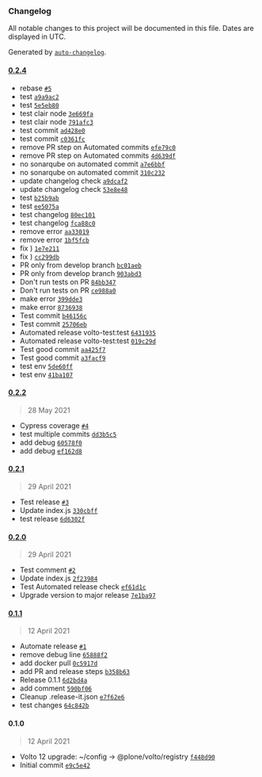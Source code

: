### Changelog

All notable changes to this project will be documented in this file. Dates are displayed in UTC.

Generated by [`auto-changelog`](https://github.com/CookPete/auto-changelog).

#### [0.2.4](https://github.com/eea/volto-test-addon/compare/0.2.2...0.2.4)

- rebase [`#5`](https://github.com/eea/volto-test-addon/pull/5)
- test [`a9a9ac2`](https://github.com/eea/volto-test-addon/commit/a9a9ac2d12136b37973b9c01a4a4d5c224b4152f)
- test [`5e5eb80`](https://github.com/eea/volto-test-addon/commit/5e5eb80ededcd5cf8789e5824677c824c0e0b2ba)
- test clair node [`3e669fa`](https://github.com/eea/volto-test-addon/commit/3e669faa330d044c636ca3877e9449c1442608e1)
- test clair node [`791afc3`](https://github.com/eea/volto-test-addon/commit/791afc37dded866dd29c669b1829da03fd6c3fc1)
- test commit [`ad428e0`](https://github.com/eea/volto-test-addon/commit/ad428e004196018c3b7cccf3d43f27ecb2cbfeda)
- test commit [`c0361fc`](https://github.com/eea/volto-test-addon/commit/c0361fc1b491c4635648ae897daf4f6619da696c)
- remove PR step on Automated commits [`efe79c0`](https://github.com/eea/volto-test-addon/commit/efe79c0dbb0131d661dcb1e00ec80f10aa315ec8)
- remove PR step on Automated commits [`4d639df`](https://github.com/eea/volto-test-addon/commit/4d639df9f4187a03b70cf9d15fd84cc55e1300ca)
- no sonarqube on automated commit [`a7e6bbf`](https://github.com/eea/volto-test-addon/commit/a7e6bbf619b0b77dee5a1890e0ce82558cacbbd0)
- no sonarqube on automated commit [`310c232`](https://github.com/eea/volto-test-addon/commit/310c232ecc82a888ba6e83d4721a62793be88c4f)
- update changelog check [`a9dcaf2`](https://github.com/eea/volto-test-addon/commit/a9dcaf2572dbab260ce4e09d027cba022394592b)
- update changelog check [`53e8e48`](https://github.com/eea/volto-test-addon/commit/53e8e4882d7f29207add486974c888cf43379abb)
- test [`b25b9ab`](https://github.com/eea/volto-test-addon/commit/b25b9abf4a7907814d1b62fc79213db50b1c63f3)
- test [`ee5075a`](https://github.com/eea/volto-test-addon/commit/ee5075ac80024f96e451d65b96372e3678dd7b31)
- test changelog [`80ec101`](https://github.com/eea/volto-test-addon/commit/80ec10134bf8c466b4d8834e01361e68461f2735)
- test changelog [`fca88c0`](https://github.com/eea/volto-test-addon/commit/fca88c05bd895ba6cbe51afb03d39c02acc3b4f4)
- remove error [`aa33019`](https://github.com/eea/volto-test-addon/commit/aa33019a44dcb2b3300a62fd7aa2b6fa5cb193c9)
- remove error [`1bf5fcb`](https://github.com/eea/volto-test-addon/commit/1bf5fcbca924614e78996682cf01229b02be3799)
- fix ) [`1e7e211`](https://github.com/eea/volto-test-addon/commit/1e7e211df3c0c43b4812b5ba7a9c2e0fe7b020f0)
- fix ) [`cc299db`](https://github.com/eea/volto-test-addon/commit/cc299db848b98df8ece96f49034190842f3910eb)
- PR only from develop branch [`bc01aeb`](https://github.com/eea/volto-test-addon/commit/bc01aebb219e86d434d098983d8273ef8e97ee18)
- PR only from develop branch [`903abd3`](https://github.com/eea/volto-test-addon/commit/903abd368dc142f2bc705160cf4f9ccc0567d49a)
- Don't run tests on PR [`84bb347`](https://github.com/eea/volto-test-addon/commit/84bb347af7eba58398cde6f94c26175574ea5e78)
- Don't run tests on PR [`ce988a0`](https://github.com/eea/volto-test-addon/commit/ce988a05cbfbb5b668c78cbc59b00efea48bbf9b)
- make error [`399dde3`](https://github.com/eea/volto-test-addon/commit/399dde3cf26c4f39e420008e1a1de9314d110dcc)
- make error [`8736938`](https://github.com/eea/volto-test-addon/commit/87369387f743a30d921eee9eb2877916176276dd)
- Test commit [`b46156c`](https://github.com/eea/volto-test-addon/commit/b46156cf849b1e3aab7e79a397092e93d2a2089c)
- Test commit [`25706eb`](https://github.com/eea/volto-test-addon/commit/25706eb86531c158cf24b78ff99a35d1cdc73d3b)
- Automated release volto-test:test [`6431935`](https://github.com/eea/volto-test-addon/commit/6431935ff15f5393ec494fbe2e3bf46090210199)
- Automated release volto-test:test [`019c29d`](https://github.com/eea/volto-test-addon/commit/019c29d3736934c95e62aeee1e625b4437ac1c7a)
- Test good commit [`aa425f7`](https://github.com/eea/volto-test-addon/commit/aa425f761782ea18b691bc92a9514fe13a565f8a)
- Test good commit [`a3facf9`](https://github.com/eea/volto-test-addon/commit/a3facf97088b1d3b9e44b3b02b4cbb9d552fed35)
- test env [`5de60ff`](https://github.com/eea/volto-test-addon/commit/5de60ff5f472640637f04e8b6e8bc417b2752c10)
- test env [`41ba107`](https://github.com/eea/volto-test-addon/commit/41ba107b8f73b6ce73e5953d282d8aad6b552b78)

#### [0.2.2](https://github.com/eea/volto-test-addon/compare/0.2.1...0.2.2)

> 28 May 2021

- Cypress coverage [`#4`](https://github.com/eea/volto-test-addon/pull/4)
- test multiple commits [`dd3b5c5`](https://github.com/eea/volto-test-addon/commit/dd3b5c572750f287f3f36097cfe849fe6f89ed1f)
- add debug [`60578f0`](https://github.com/eea/volto-test-addon/commit/60578f022759633b55363e537cc3c721b3a0eef6)
- add debug [`ef162d8`](https://github.com/eea/volto-test-addon/commit/ef162d84bae6d39ac9b617abd3640d0397002789)

#### [0.2.1](https://github.com/eea/volto-test-addon/compare/0.2.0...0.2.1)

> 29 April 2021

- Test release [`#3`](https://github.com/eea/volto-test-addon/pull/3)
- Update index.js [`330cbff`](https://github.com/eea/volto-test-addon/commit/330cbff6bf7ccdf8ce851a82eb9931d175ecea80)
- test release [`6d6302f`](https://github.com/eea/volto-test-addon/commit/6d6302fa05a1a8f412c69942182dff30305b998c)

#### [0.2.0](https://github.com/eea/volto-test-addon/compare/0.1.1...0.2.0)

> 29 April 2021

- Test comment [`#2`](https://github.com/eea/volto-test-addon/pull/2)
- Update index.js [`2f23984`](https://github.com/eea/volto-test-addon/commit/2f23984d326104b00d8b432136c257fccaf017e2)
- Test Automated release check [`ef61d1c`](https://github.com/eea/volto-test-addon/commit/ef61d1c76e208453cf04d07009ad07b7d0b8b988)
- Upgrade version to major release [`7e1ba97`](https://github.com/eea/volto-test-addon/commit/7e1ba97c34e3dca16194203e6916440c6d72ca59)

#### [0.1.1](https://github.com/eea/volto-test-addon/compare/0.1.0...0.1.1)

> 12 April 2021

- Automate release [`#1`](https://github.com/eea/volto-test-addon/pull/1)
- remove debug line [`65888f2`](https://github.com/eea/volto-test-addon/commit/65888f26bf94cea97918163482448a0565c5d676)
- add docker pull [`0c5917d`](https://github.com/eea/volto-test-addon/commit/0c5917d997293b53de7c544094a39ce693054e18)
- add PR and release steps [`b358b63`](https://github.com/eea/volto-test-addon/commit/b358b6358fd45f61a88fdde8fa08f9ad5088b132)
- Release 0.1.1 [`6d2bd4a`](https://github.com/eea/volto-test-addon/commit/6d2bd4a7823f5632c13c3c0c0b246888d7d03726)
- add comment [`590bf06`](https://github.com/eea/volto-test-addon/commit/590bf066f5e3b2610fd087ae08a78922357a1eff)
- Cleanup .release-it.json [`e7f62e6`](https://github.com/eea/volto-test-addon/commit/e7f62e66430c864885fe5d60090fd8f9e0479ccd)
- test changes [`64c842b`](https://github.com/eea/volto-test-addon/commit/64c842b90d18014e6d04420818c475fa2b1e7cb9)

#### 0.1.0

> 12 April 2021

- Volto 12 upgrade: ~/config -&gt; @plone/volto/registry [`f448d90`](https://github.com/eea/volto-test-addon/commit/f448d902e3abb56290a9fbad8b2029ed32fbfa52)
- Initial commit [`e9c5e42`](https://github.com/eea/volto-test-addon/commit/e9c5e42a95e35a5f74ce94e263c481dcd5a78ddf)
